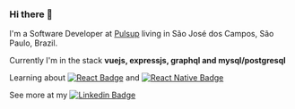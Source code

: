 ### Hi there 👋

I'm a Software Developer at [Pulsup](https://pulsup.com.br/) living in São José dos Campos, São Paulo, Brazil.


Currently I'm in the stack **vuejs, expressjs, graphql and mysql/postgresql**


Learning about [![React Badge](https://img.shields.io/badge/-React-blue?style=flat-square&logo=React&logoColor=white&link=https://reactjs.org/)](https://reactjs.org/) and [![React Native Badge](https://img.shields.io/badge/-React_Native-blue?style=flat-square&logo=React&logoColor=white&link=https://reactnative.dev/)](https://reactnative.dev/)


See more at my [![Linkedin Badge](https://img.shields.io/badge/-LinkedIn-blue?style=flat-square&logo=Linkedin&logoColor=white&link=https://www.linkedin.com/in/rafaelfsilva1/)](https://www.linkedin.com/in/rafaelfsilva1/)
